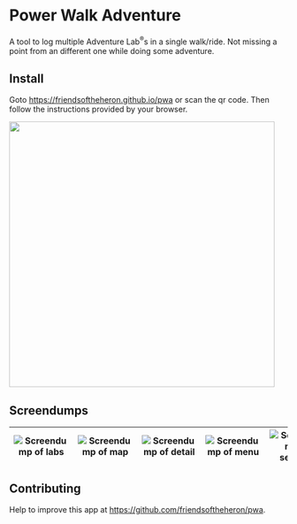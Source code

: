 # Power Walk Adventure

A tool to log multiple Adventure Lab<sup>®</sup>s in a single walk/ride.
Not missing a point from an different one while doing some adventure.


## Install
Goto <https://friendsoftheheron.github.io/pwa> or scan the qr code.
Then follow the instructions provided by your browser.

[<img width="480" height="480" src="https://friendsoftheheron.github.io/pwa/images/qr-code.svg">](https://friendsoftheheron.github.io/pwa)


## Screendumps

| ![Screendump of labs](https://raw.githubusercontent.com/friendsoftheheron/pwa/master/images/screenshots/labs.png "Labs") | ![Screendump of map](https://raw.githubusercontent.com/friendsoftheheron/pwa/master/images/screenshots/map.png "Map") | ![Screendump of detail](https://raw.githubusercontent.com/friendsoftheheron/pwa/master/images/screenshots/detail.png "Detail") | ![Screendump of menu](https://raw.githubusercontent.com/friendsoftheheron/pwa/master/images/screenshots/menu.png "Menu") | ![Screendump of settings](https://raw.githubusercontent.com/friendsoftheheron/pwa/master/images/screenshots/settings.png "Settings") |
|:-:|:-:|:-:|:-:|:-:|


## Contributing

Help to improve this app at <https://github.com/friendsoftheheron/pwa>.
